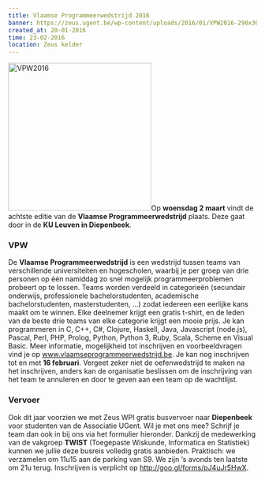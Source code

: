 ```yaml
---
title: Vlaamse Programmeerwedstrijd 2016
banner: https://zeus.ugent.be/wp-content/uploads/2016/01/VPW2016-290x300.png
created_at: 20-01-2016
time: 23-02-2016
location: Zeus kelder
---
```


<a href="http://zeus.ugent.be/2016/01/20/vlaamse-programmeerwedstrijd-2016/vpw2016/" rel="attachment wp-att-2420"><img src="https://zeus.ugent.be/wp-content/uploads/2016/01/VPW2016-290x300.png" alt="VPW2016" width="290" height="300" class="alignright size-medium wp-image-2420" /></a>Op <strong>woensdag 2 maart</strong> vindt de achtste editie van de <strong>Vlaamse Programmeerwedstrijd</strong> plaats. Deze gaat door in de <strong>KU Leuven in Diepenbeek</strong>.

<h3>VPW</h3>
De <strong>Vlaamse Programmeerwedstrijd</strong> is een wedstrijd tussen teams van verschillende universiteiten en hogescholen, waarbij je per groep van drie personen op één namiddag zo snel mogelijk programmeerproblemen probeert op te lossen. Teams worden verdeeld in categorieën (secundair onderwijs, professionele bachelorstudenten, academische bachelorstudenten, masterstudenten, ...) zodat iedereen een eerlijke kans maakt om te winnen. Elke deelnemer krijgt een gratis t-shirt, en de leden van de beste drie teams van elke categorie krijgt een mooie prijs. Je kan programmeren in C, C++, C#, Clojure, Haskell, Java, Javascript (node.js), Pascal, Perl, PHP, Prolog, Python, Python 3, Ruby, Scala, Scheme en Visual Basic. Meer informatie, mogelijkheid tot inschrijven en voorbeeldvragen vind je op <a href="http://www.vlaamseprogrammeerwedstrijd.be" target="_blank">www.vlaamseprogrammeerwedstrijd.be</a>. Je kan nog inschrijven tot en met <strong>16 februari</strong>. Vergeet zeker niet de oefenwedstrijd te maken na het inschrijven, anders kan de organisatie beslissen om de inschrijving van het team te annuleren en door te geven aan een team op de wachtlijst.

<h3>Vervoer</h3>
Ook dit jaar voorzien we met Zeus WPI gratis busvervoer naar <strong>Diepenbeek</strong> voor studenten van de Associatie UGent. Wil je met ons mee? Schrijf je team dan ook in bij ons via het formulier hieronder. Dankzij de medewerking van de vakgroep <strong>TWIST</strong> (Toegepaste Wiskunde, Informatica en Statistiek) kunnen we jullie deze busreis volledig gratis aanbieden.
Praktisch: we verzamelen om 11u15 aan de parking van S9. We zijn ‘s avonds ten laatste om 21u terug. Inschrijven is verplicht op <a href="http://goo.gl/forms/pJ4uJr5HwX" target="_blank">http://goo.gl/forms/pJ4uJr5HwX</a>.